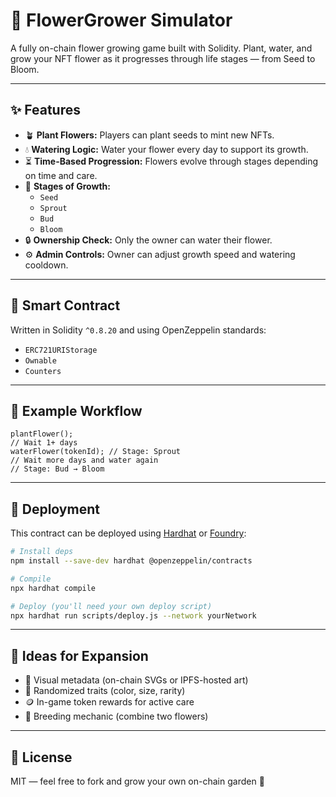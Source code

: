 # 🌸 FlowerGrower Simulator             
             
A fully on-chain flower growing game built with Solidity. Plant, water, and grow your NFT flower as it progresses through life stages — from Seed to Bloom.      
           
---       
         
## ✨ Features     
          
- 🪴 **Plant Flowers:** Players can plant seeds to mint new NFTs.       
- 💧 **Watering Logic:** Water your flower every day to support its growth.        
- ⏳ **Time-Based Progression:** Flowers evolve through stages depending on time and care.     
- 🌼 **Stages of Growth:**   
  - `Seed`      
  - `Sprout`    
  - `Bud`  
  - `Bloom`   
- 🔒 **Ownership Check:** Only the owner can water their flower.    
- ⚙️ **Admin Controls:** Owner can adjust growth speed and watering cooldown.   
     
---     
   
## 🧱 Smart Contract  
Written in Solidity `^0.8.20` and using OpenZeppelin standards:  
- `ERC721URIStorage`
- `Ownable`  
- `Counters`

---

## 🧪 Example Workflow
```solidity
plantFlower();
// Wait 1+ days
waterFlower(tokenId); // Stage: Sprout
// Wait more days and water again
// Stage: Bud → Bloom
```

---

## 🔧 Deployment
This contract can be deployed using [Hardhat](https://hardhat.org) or [Foundry](https://book.getfoundry.sh/):

```bash
# Install deps
npm install --save-dev hardhat @openzeppelin/contracts

# Compile
npx hardhat compile

# Deploy (you'll need your own deploy script)
npx hardhat run scripts/deploy.js --network yourNetwork
```

---

## 🧠 Ideas for Expansion
- 🌿 Visual metadata (on-chain SVGs or IPFS-hosted art)
- 🌈 Randomized traits (color, size, rarity)
- 🪙 In-game token rewards for active care
- 🧬 Breeding mechanic (combine two flowers)

---

## 📜 License
MIT — feel free to fork and grow your own on-chain garden 🌸
